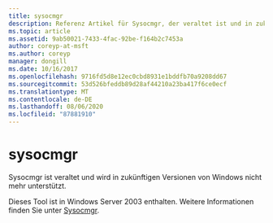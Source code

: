 ```yaml
---
title: sysocmgr
description: Referenz Artikel für Sysocmgr, der veraltet ist und in zukünftigen Versionen von Windows nicht mehr unterstützt wird.
ms.topic: article
ms.assetid: 9ab50021-7433-4fac-92be-f164b2c7453a
author: coreyp-at-msft
ms.author: coreyp
manager: dongill
ms.date: 10/16/2017
ms.openlocfilehash: 9716fd5d8e12ec0cbd8931e1bddfb70a9208dd67
ms.sourcegitcommit: 53d526bfeddb89d28af44210a23ba417f6ce0ecf
ms.translationtype: MT
ms.contentlocale: de-DE
ms.lasthandoff: 08/06/2020
ms.locfileid: "87881910"
---
```

# <a name="sysocmgr"></a>sysocmgr

Sysocmgr ist veraltet und wird in zukünftigen Versionen von Windows nicht mehr unterstützt.

Dieses Tool ist in Windows Server 2003 enthalten. Weitere Informationen finden Sie unter [Sysocmgr](/previous-versions/orphan-topics/ws.10/cc773290(v=ws.10)).
